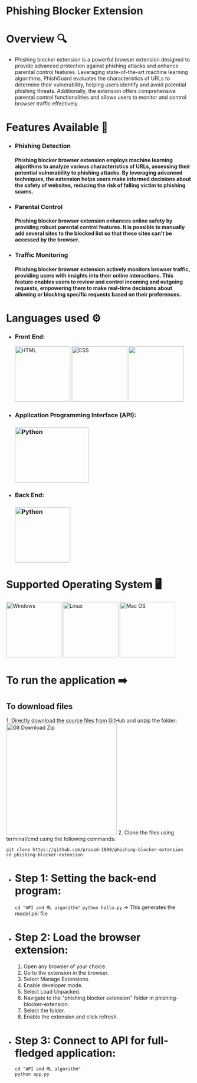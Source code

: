 # Phishing Blocker Extension

# Overview 🔍
 - Phishing blocker extension is a powerful browser extension designed to provide advanced protection against phishing attacks and enhance parental control features. Leveraging state-of-the-art machine learning algorithms, PhishGuard evaluates the characteristics of URLs to determine their vulnerability, helping users identify and avoid potential phishing threats. Additionally, the extension offers comprehensive parental control functionalities and allows users to monitor and control browser traffic effectively.

# Features Available 📃
 - <h3>Phishing Detection</h3>
   <h4>Phishing blocker browser extension employs machine learning algorithms to analyze various characteristics of URLs, assessing their potential vulnerability to phishing attacks. By leveraging advanced techniques, the extension helps users make informed decisions about the safety of websites, reducing the risk of falling victim to phishing scams.</h4>

 - <h3>Parental Control</h3>
   <h4> Phishing blocker browser extension enhances online safety by providing robust parental control features. It is possible to manually add several sites to the blocked list so that these sites can't be accessed by the browser.</h4>

 - <h3>Traffic Monitoring</h3>
   <h4>Phishing blocker browser extension actively monitors browser traffic, providing users with insights into their online interactions. This feature enables users to review and control incoming and outgoing requests, empowering them to make real-time decisions about allowing or blocking specific requests based on their preferences.</h4>

# Languages used ⚙️
  - <h3>Front End:</h3>
    <img src="https://tutorialpandit.com/wp-content/uploads/2018/09/html.png" alt="HTML" width="150px" height="150px">
    <img src="http://learn.simonrankin.art/wp-content/uploads/sites/6/2020/07/css-feature-image.png" alt="CSS" width="150px" height="150px">
    <img src="https://webdesignledger.com/wp-content/uploads/2015/12/javascript.png" width="150px" height="150px">
  - <h3>Application Programming Interface (API):<h3>
    <img src="https://bizflyportal.mediacdn.vn/thumb_wm/1000,100/bizflyportal/images/fla16172661186968.jpg" alt="Python" width="200px" height="150px">
  - <h3>Back End:<h3>
    <img src="https://1.bp.blogspot.com/-X5OBU37Ims4/XQexxebsV0I/AAAAAAAAD80/PlMIGUQBY3YwRugZNLvdRaI2Pw_g0jIlgCLcBGAs/s1600/Python%2BProgramming%2BLogo.png" alt="Python" width="150px" height="150px">

# Supported Operating System 🖥️
  <img src="https://knowtive.com/wp-content/uploads/2018/04/windows_10.0.0.jpg" width="150px" height="150px" alt="Windows">   <img src="https://logosmarcas.net/wp-content/uploads/2020/09/Linux-Logo.png" width="150px" height="150px" alt="Linux">   <img src="https://www.kindpng.com/picc/m/172-1724310_mac-os-logo-png-transparent-png.png" width="150px" height="150px" alt="Mac OS"> 

# To run the application ➡️

 <h2>To download files</h2>
 1. Directly download the source files from GitHub and unzip the folder:<br>
 <img src="![image](https://github.com/prasad-1808/phishing-blocker-extension/assets/86564180/5c634306-9a9c-4133-9675-cf85d71ffad4)" height="300px" width="300px" alt="Git Download Zip">
 2. Clone the files using terminal/cmd using the following commands:<br>
 
 `git clone https://github.com/prasad-1808/phishing-blocker-extension`<br>
 `cd phishing-blocker-extension`


 - # Step 1: Setting the back-end program:

   `cd "API and ML algorithm"`
   `python hello.py` -> This generates the model.pkl file

   
 - # Step 2: Load the browser extension:
   1. Open any browser of your choice.
   2. Go to the extension in the browser.
   3. Select Manage Extensions.
   4. Enable developer mode.
   5. Select Load Unpacked.
   6. Navigate to the "phishing blocker extension" folder in phishing-blocker-extension.
   7. Select the folder.
   8. Enable the extension and click refresh.
  
     
 - # Step 3: Connect to API for full-fledged application:
   `cd "API and ML algorithm"`<br>
   `python app.py`
   
  
